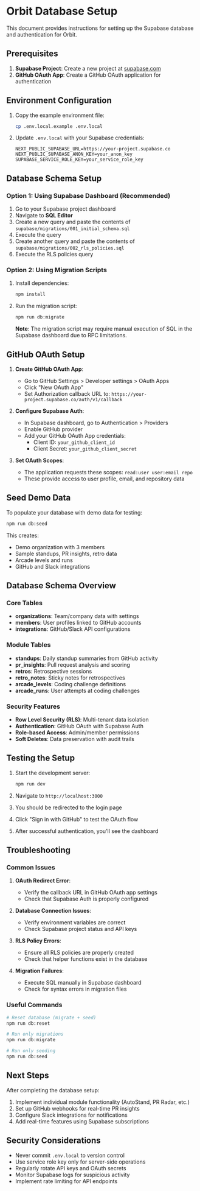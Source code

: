 # Orbit Database Setup

This document provides instructions for setting up the Supabase database and authentication for Orbit.

## Prerequisites

1. **Supabase Project**: Create a new project at [supabase.com](https://supabase.com)
2. **GitHub OAuth App**: Create a GitHub OAuth application for authentication

## Environment Configuration

1. Copy the example environment file:

   ```bash
   cp .env.local.example .env.local
   ```

2. Update `.env.local` with your Supabase credentials:
   ```env
   NEXT_PUBLIC_SUPABASE_URL=https://your-project.supabase.co
   NEXT_PUBLIC_SUPABASE_ANON_KEY=your_anon_key
   SUPABASE_SERVICE_ROLE_KEY=your_service_role_key
   ```

## Database Schema Setup

### Option 1: Using Supabase Dashboard (Recommended)

1. Go to your Supabase project dashboard
2. Navigate to **SQL Editor**
3. Create a new query and paste the contents of `supabase/migrations/001_initial_schema.sql`
4. Execute the query
5. Create another query and paste the contents of `supabase/migrations/002_rls_policies.sql`
6. Execute the RLS policies query

### Option 2: Using Migration Scripts

1. Install dependencies:

   ```bash
   npm install
   ```

2. Run the migration script:

   ```bash
   npm run db:migrate
   ```

   **Note**: The migration script may require manual execution of SQL in the Supabase dashboard due to RPC limitations.

## GitHub OAuth Setup

1. **Create GitHub OAuth App**:

   - Go to GitHub Settings > Developer settings > OAuth Apps
   - Click "New OAuth App"
   - Set Authorization callback URL to: `https://your-project.supabase.co/auth/v1/callback`

2. **Configure Supabase Auth**:

   - In Supabase dashboard, go to Authentication > Providers
   - Enable GitHub provider
   - Add your GitHub OAuth App credentials:
     - Client ID: `your_github_client_id`
     - Client Secret: `your_github_client_secret`

3. **Set OAuth Scopes**:
   - The application requests these scopes: `read:user user:email repo`
   - These provide access to user profile, email, and repository data

## Seed Demo Data

To populate your database with demo data for testing:

```bash
npm run db:seed
```

This creates:

- Demo organization with 3 members
- Sample standups, PR insights, retro data
- Arcade levels and runs
- GitHub and Slack integrations

## Database Schema Overview

### Core Tables

- **organizations**: Team/company data with settings
- **members**: User profiles linked to GitHub accounts
- **integrations**: GitHub/Slack API configurations

### Module Tables

- **standups**: Daily standup summaries from GitHub activity
- **pr_insights**: Pull request analysis and scoring
- **retros**: Retrospective sessions
- **retro_notes**: Sticky notes for retrospectives
- **arcade_levels**: Coding challenge definitions
- **arcade_runs**: User attempts at coding challenges

### Security Features

- **Row Level Security (RLS)**: Multi-tenant data isolation
- **Authentication**: GitHub OAuth with Supabase Auth
- **Role-based Access**: Admin/member permissions
- **Soft Deletes**: Data preservation with audit trails

## Testing the Setup

1. Start the development server:

   ```bash
   npm run dev
   ```

2. Navigate to `http://localhost:3000`
3. You should be redirected to the login page
4. Click "Sign in with GitHub" to test the OAuth flow
5. After successful authentication, you'll see the dashboard

## Troubleshooting

### Common Issues

1. **OAuth Redirect Error**:

   - Verify the callback URL in GitHub OAuth app settings
   - Check that Supabase Auth is properly configured

2. **Database Connection Issues**:

   - Verify environment variables are correct
   - Check Supabase project status and API keys

3. **RLS Policy Errors**:

   - Ensure all RLS policies are properly created
   - Check that helper functions exist in the database

4. **Migration Failures**:
   - Execute SQL manually in Supabase dashboard
   - Check for syntax errors in migration files

### Useful Commands

```bash
# Reset database (migrate + seed)
npm run db:reset

# Run only migrations
npm run db:migrate

# Run only seeding
npm run db:seed
```

## Next Steps

After completing the database setup:

1. Implement individual module functionality (AutoStand, PR Radar, etc.)
2. Set up GitHub webhooks for real-time PR insights
3. Configure Slack integrations for notifications
4. Add real-time features using Supabase subscriptions

## Security Considerations

- Never commit `.env.local` to version control
- Use service role key only for server-side operations
- Regularly rotate API keys and OAuth secrets
- Monitor Supabase logs for suspicious activity
- Implement rate limiting for API endpoints
